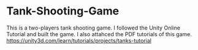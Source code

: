 # Tank-Shooting-Game
This is a two-players tank shooting game. I followed the Unity Online Tutorial and built the game. I also attahced the PDF tutorials of this game. 
https://unity3d.com/learn/tutorials/projects/tanks-tutorial
